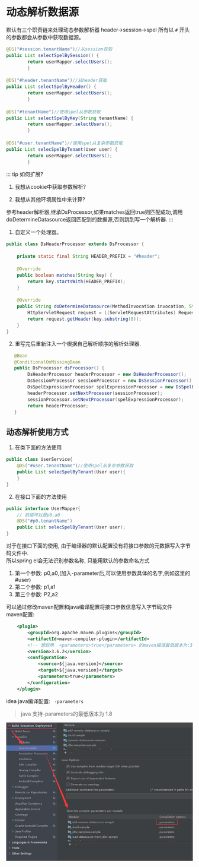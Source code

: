 # 动态解析数据源

默认有三个职责链来处理动态参数解析器 header->session->spel
所有以  `#`   开头的参数都会从参数中获取数据源。

```java
@DS("#session.tenantName")//从session获取
public List selectSpelBySession() {
        return userMapper.selectUsers();
        }

@DS("#header.tenantName")//从header获取
public List selectSpelByHeader() {
        return userMapper.selectUsers();
        }

@DS("#tenantName")//使用spel从参数获取
public List selectSpelByKey(String tenantName) {
        return userMapper.selectUsers();
        }

@DS("#user.tenantName")//使用spel从复杂参数获取
public List selecSpelByTenant(User user) {
        return userMapper.selectUsers();
        }
```

::: tip 如何扩展?

1. 我想从cookie中获取参数解析?

2. 我想从其他环境属性中来计算?

参考header解析器,继承DsProcessor,如果matches返回true则匹配成功,调用doDetermineDatasource返回匹配到的数据源,否则跳到写一个解析器.
:::

1. 自定义一个处理器。
```java
public class DsHeaderProcessor extends DsProcessor {

    private static final String HEADER_PREFIX = "#header";

    @Override
    public boolean matches(String key) {
        return key.startsWith(HEADER_PREFIX);
    }

    @Override
    public String doDetermineDatasource(MethodInvocation invocation, String key) {
        HttpServletRequest request = ((ServletRequestAttributes) RequestContextHolder.getRequestAttributes()).getRequest();
        return request.getHeader(key.substring(8));
    }
}
```

2. 重写完后重新注入一个根据自己解析顺序的解析处理器.

```java
   @Bean
   @ConditionalOnMissingBean
   public DsProcessor dsProcessor() {
        DsHeaderProcessor headerProcessor = new DsHeaderProcessor();
        DsSessionProcessor sessionProcessor = new DsSessionProcessor();
        DsSpelExpressionProcessor spelExpressionProcessor = new DsSpelExpressionProcessor();
        headerProcessor.setNextProcessor(sessionProcessor);
        sessionProcessor.setNextProcessor(spelExpressionProcessor);
        return headerProcessor;
   }
```


## 动态解析使用方式
1. 在类下面的方法使用
```java
public class UserService{
    @DS("#user.tenantName")//使用spel从复杂参数获取
    public List selecSpelByTenant(User user){
    }
}
```

2. 在接口下面的方法使用
```java
public interface UserMapper{
    // 前缀可以是p0,a0
    @DS("#p0.tenantName")
    public List selecSpelByTenant(User user);
}
```

对于在接口下面的使用, 由于编译器的默认配置没有将接口参数的元数据写入字节码文件中.  
所以spring el会无法识别参数名称, 只能用默认的参数命名方式

1. 第一个参数: p0,a0,(加入-parameter后,可以使用参数具体的名字,例如这里的#user)
2. 第二个参数: p1,a1
3. 第三个参数: P2,a2

可以通过修改maven配置和java编译配置将接口参数信息写入字节码文件  
maven配置:
```xml
    <plugin>
        <groupId>org.apache.maven.plugins</groupId>
        <artifactId>maven-compiler-plugin</artifactId>
        <!-- 想启用  <parameters>true</parameters> 的maven编译最低版本为:3.6.2 -->
        <version>3.6.2</version>
        <configuration>
            <source>${java.version}</source>
            <target>${java.version}</target>
            <parameters>true</parameters>
        </configuration>
    </plugin>
```

idea java编译配置: ` -parameters`
> java 支持-parameters的最低版本为 1.8

![](./java-dynamic-parse.png)


